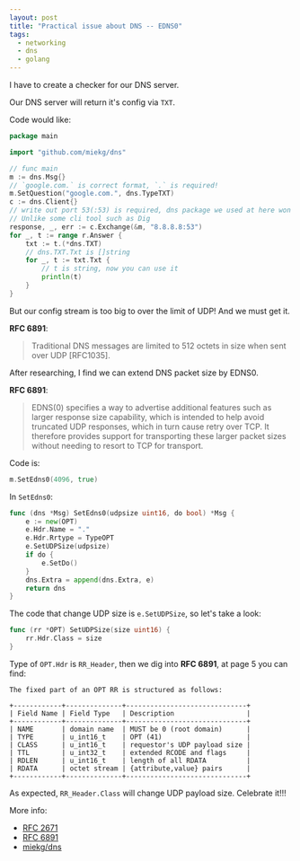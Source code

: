 ```yaml
---
layout: post
title: "Practical issue about DNS -- EDNS0"
tags:
  - networking
  - dns
  - golang
---
```


I have to create a checker for our DNS server.

Our DNS server will return it's config via `TXT`.

Code would like:

```go
package main

import "github.com/miekg/dns"

// func main
m := dns.Msg{}
// `google.com.` is correct format, `.` is required!
m.SetQuestion("google.com.", dns.TypeTXT)
c := dns.Client{}
// write out port 53(:53) is required, dns package we used at here won't automatically fix port to 53.
// Unlike some cli tool such as Dig
response, _, err := c.Exchange(&m, "8.8.8.8:53")
for _, t := range r.Answer {
    txt := t.(*dns.TXT)
    // dns.TXT.Txt is []string
    for _, t := txt.Txt {
        // t is string, now you can use it
        println(t)
    }
}
```

But our config stream is too big to over the limit of UDP! And we must get it.

**RFC 6891**:

> Traditional DNS messages are limited to 512 octets in size when sent over UDP [RFC1035].

After researching, I find we can extend DNS packet size by EDNS0.

**RFC 6891**:
> EDNS(0) specifies a way to advertise additional features such as
> larger response size capability, which is intended to help avoid
> truncated UDP responses, which in turn cause retry over TCP.  It
> therefore provides support for transporting these larger packet sizes
> without needing to resort to TCP for transport.

Code is:

```go
m.SetEdns0(4096, true)
```

In `SetEdns0`:

```go
func (dns *Msg) SetEdns0(udpsize uint16, do bool) *Msg {
	e := new(OPT)
	e.Hdr.Name = "."
	e.Hdr.Rrtype = TypeOPT
	e.SetUDPSize(udpsize)
	if do {
		e.SetDo()
	}
	dns.Extra = append(dns.Extra, e)
	return dns
}
```

The code that change UDP size is `e.SetUDPSize`, so let's take a look:

```go
func (rr *OPT) SetUDPSize(size uint16) {
	rr.Hdr.Class = size
}
```

Type of `OPT.Hdr` is `RR_Header`, then we dig into **RFC 6891**, at page 5 you can find:

```
The fixed part of an OPT RR is structured as follows:

+------------+--------------+------------------------------+
| Field Name | Field Type   | Description                  |
+------------+--------------+------------------------------+
| NAME       | domain name  | MUST be 0 (root domain)      |
| TYPE       | u_int16_t    | OPT (41)                     |
| CLASS      | u_int16_t    | requestor's UDP payload size |
| TTL        | u_int32_t    | extended RCODE and flags     |
| RDLEN      | u_int16_t    | length of all RDATA          |
| RDATA      | octet stream | {attribute,value} pairs      |
+------------+--------------+------------------------------+
```

As expected, `RR_Header.Class` will change UDP payload size. Celebrate it!!!

More info:

- [RFC 2671](https://tools.ietf.org/html/rfc2671)
- [RFC 6891](https://tools.ietf.org/html/rfc6891)
- [miekg/dns](https://github.com/miekg/dns)
